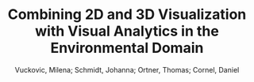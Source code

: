 ---
layout: technique
title: "Combining 2D and 3D Visualization with Visual Analytics in the Environmental Domain"
system_type: "True"
technique: "False"
design_study: "False"
evaluation: "False"
data: "False"
analysis: "False"
generation: "False"
curation_and_transformation: "False"
management: "False"
modeling: "False"
urban_analysis: "True"
visualization: "True"
sunlight_access: "False"
wind_ventilation: "False"
view_impact: "False"
energy: "False"
damage_and_disaster_management: "True"
climate: "False"
sound: "False"
property_cadastre: "False"
others: "False"
lookup: "False"
browse: "True"
locate: "False"
explore: "True"
identify: "True"
compare: "False"
summarize: "True"
distribution: "True"
trends: "False"
outliers: "True"
extremes: "False"
features: "True"
target_discovery: "True"
target_access: "True"
spatial_relation: "True"
buildings: "True"
streets: "True"
nature: "True"
uniform_discretization: "False"
structural_subdivision: "True"
univariate: "False"
multivariate: "True"
volumetric: "True"
temporal: "True"
sensing: "False"
statistical: "False"
simulation_based: "True"
learning_based: "False"
surveyed: "False"
site: "True"
block: "True"
multi_block: "True"
city: "True"
va_wo_model: "False"
post_model: "False"
model_integrated: "True"
assisted_models: "False"
overlay: "True"
embedded: "True"
linked: "True"
temporal_jx: "True"
spatial_jx: "False"
filter: "True"
aggregate: "True"
embed: "False"
glyphs: "False"
bar_charts: "True"
scatterplots: "False"
matrix: "True"
parallel_coordinates: "False"
map_2d: "False"
map_3d: "True"
walking: "False"
steering: "False"
selection_based: "False"
manipulation_based: "True"
distortion: "False"
ghosting: "False"
culling: "False"
birds_view: "True"
multi_view: "False"
assisted_steering: "False"
other: "False"
vr_cave: "False"
ar: "False"
desktop: "True"
mobile: "False"
case_study: "True"
user_study: "False"
statistical_evaluation: "False"
expert_interviews: "False"
key: "XEHGS7QN"
item_type: "journalArticle"
publication_year: "2021"
author: "Vuckovic, Milena; Schmidt, Johanna; Ortner, Thomas; Cornel, Daniel"
publication_title: "Information"
isbn: "nan"
issn: "2078-2489"
doi: "10.3390/info13010007"
url_paper: "https://www.mdpi.com/2078-2489/13/1/7"
abstract_note: "The application potential of Visual Analytics (VA), with its supporting interactive 2D and 3D visualization techniques, in the environmental domain is unparalleled. Such advanced systems may enable an in-depth interactive exploration of multifaceted geospatial and temporal changes in very large and complex datasets. This is facilitated by a unique synergy of modules for simulation, analysis, and visualization, offering instantaneous visual feedback of transformative changes in the underlying data. However, even if the resulting knowledge holds great potential for supporting decision-making in the environmental domain, the consideration of such techniques still have to find their way to daily practice. To advance these developments, we demonstrate four case studies that portray different opportunities in data visualization and VA in the context of climate research and natural disaster management. Firstly, we focus on 2D data visualization and explorative analysis for climate change detection and urban microclimate development through a comprehensive time series analysis. Secondly, we focus on the combination of 2D and 3D representations and investigations for flood and storm water management through comprehensive flood and heavy rain simulations. These examples are by no means exhaustive, but serve to demonstrate how a VA framework may apply to practical research."
date_added: "2023-01-30 00:33:50"
date_modified: "2023-01-30 00:33:50"
access_date: "2023-01-30 00:33:50"
pages: "7"
num_pages: "nan"
issue: "1"
volume: "13.0"
number_of_volumes: "nan"
journal_abbreviation: "Information"
short_title: "nan"
series: "nan"
series_number: "nan"
series_text: "nan"
series_title: "nan"
publisher: "nan"
place: "nan"
language: "en"
rights: "nan"
type: "nan"
archive: "nan"
archive_location: "nan"
library_catalog: "DOI.org (Crossref)"
call_number: "nan"
extra: "nan"
notes: "nan"
link_attachments: "nan"
manual_tags: "nan"
automatic_tags: "nan"
editor: "nan"
series_editor: "nan"
translator: "nan"
contributor: "nan"
attorney_agent: "nan"
book_author: "nan"
cast_member: "nan"
commenter: "nan"
composer: "nan"
cosponsor: "nan"
counsel: "nan"
interviewer: "nan"
producer: "nan"
recipient: "nan"
reviewed_author: "nan"
scriptwriter: "nan"
words_by: "nan"
guest: "nan"
number: "nan"
edition: "nan"
running_time: "nan"
scale: "nan"
medium: "nan"
artwork_size: "nan"
filing_date: "nan"
application_number: "nan"
assignee: "nan"
issuing_authority: "nan"
country: "nan"
meeting_name: "nan"
conference_name: "nan"
court: "nan"
references: "nan"
reporter: "nan"
legal_status: "nan"
priority_numbers: "nan"
programming_language: "nan"
version: "nan"
system: "nan"
code: "nan"
code_number: "nan"
section: "nan"
session: "nan"
committee: "nan"
history: "nan"
legislative_body: "nan"
---
